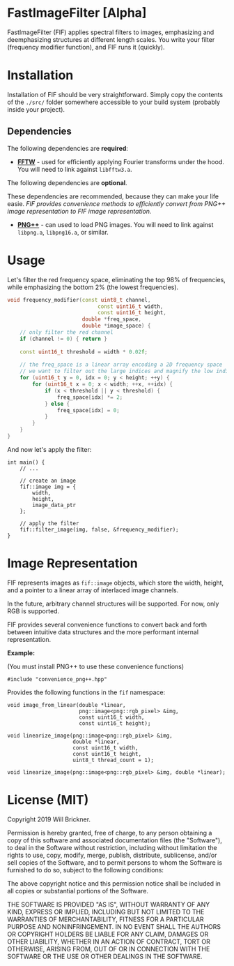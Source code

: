# FastImageFilter [Alpha]

FastImageFilter (FIF) applies spectral filters to images, emphasizing and deemphasizing structures at different length scales.  You write your filter (frequency modifier function), and FIF runs it (quickly). 

# Installation

Installation of FIF should be very straightforward. Simply copy the contents of the `./src/` folder somewhere accessible to your build system (probably inside your project).

## Dependencies

The following dependencies are **required**:

* **[FFTW](http://www.fftw.org/download.html)** - used for efficiently applying Fourier transforms under the hood.  You will need to link against `libfftw3.a`.

The following dependencies are **optional**.

These dependencies are recommended, because they can make your life easie. 
*FIF provides convenience methods to efficiently convert from PNG++ image representation to FIF image representation.*

* **[PNG++](https://www.nongnu.org/pngpp/)** - can used to load PNG images.  You will need to link against `libpng.a`, `libpng16.a`, or similar.

# Usage

Let's filter the red frequency space, eliminating the top 98% of frequencies, while emphasizing the bottom 2% (the lowest frequencies).

```C++
void frequency_modifier(const uint8_t channel,
							 const uint16_t width,
							 const uint16_t height, 
                        double *freq_space, 
                        double *image_space) {
	// only filter the red channel
	if (channel != 0) { return }
	
	const uint16_t threshold = width * 0.02f;
	
	// the freq_space is a linear array encoding a 2D frequency space
	// we want to filter out the large indices and magnify the low indices
	for (uint16_t y = 0, idx = 0; y < height; ++y) {
		for (uint16_t x = 0; x < width; ++x, ++idx) {
			if (x < threshold || y < threshold) {
				freq_space[idx] *= 2;
			} else {
				freq_space[idx] = 0;
			}
		}
	}
}
```

And now let's apply the filter:

```
int main() {
	// ...

	// create an image
	fif::image img = {
	    width,
	    height,
	    image_data_ptr
	};
	
	// apply the filter
	fif::filter_image(img, false, &frequency_modifier);
}
```

# Image Representation

FIF represents images as `fif::image` objects, which store the width, height, and a pointer to a linear array of interlaced image channels.

In the future, arbitrary channel structures will be supported. For now, only RGB is supported.

FIF provides several convenience functions to convert back and forth between intuitive data structures and the more performant internal representation.

**Example:** 

(You must install PNG++ to use these convenience functions)

```
#include "convenience_png++.hpp"
```

Provides the following functions in the `fif` namespace:

```
void image_from_linear(double *linear,
                       png::image<png::rgb_pixel> &img,
                       const uint16_t width,
                       const uint16_t height);
                           
void linearize_image(png::image<png::rgb_pixel> &img,
                     double *linear,
                     const uint16_t width,
                     const uint16_t height,
                     uint8_t thread_count = 1);
                     
void linearize_image(png::image<png::rgb_pixel> &img, double *linear);
```

# License (MIT)

Copyright 2019 Will Brickner.

Permission is hereby granted, free of charge, to any person obtaining a copy of this software and associated documentation files (the "Software"), to deal in the Software without restriction, including without limitation the rights to use, copy, modify, merge, publish, distribute, sublicense, and/or sell copies of the Software, and to permit persons to whom the Software is furnished to do so, subject to the following conditions:

The above copyright notice and this permission notice shall be included in all copies or substantial portions of the Software.

THE SOFTWARE IS PROVIDED "AS IS", WITHOUT WARRANTY OF ANY KIND, EXPRESS OR IMPLIED, INCLUDING BUT NOT LIMITED TO THE WARRANTIES OF MERCHANTABILITY, FITNESS FOR A PARTICULAR PURPOSE AND NONINFRINGEMENT. IN NO EVENT SHALL THE AUTHORS OR COPYRIGHT HOLDERS BE LIABLE FOR ANY CLAIM, DAMAGES OR OTHER LIABILITY, WHETHER IN AN ACTION OF CONTRACT, TORT OR OTHERWISE, ARISING FROM, OUT OF OR IN CONNECTION WITH THE SOFTWARE OR THE USE OR OTHER DEALINGS IN THE SOFTWARE.

